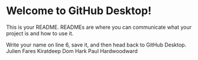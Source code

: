 # Welcome to GitHub Desktop!

This is your README. READMEs are where you can communicate what your project is and how to use it.

Write your name on line 6, save it, and then head back to GitHub Desktop.
Julien Fares
Kiratdeep
Dom
Hark
Paul Hardwoodward
